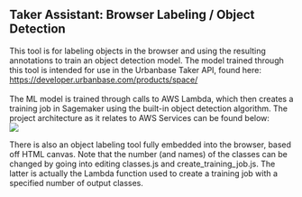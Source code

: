 ## Taker Assistant: Browser Labeling / Object Detection ##
This tool is for labeling objects in the browser and using the resulting annotations to train an object detection model.
The model trained through this tool is intended for use in the Urbanbase Taker API, found here: <br>
https://developer.urbanbase.com/products/space/<br><br>
The ML model is trained through calls to AWS Lambda, which then creates a training job in Sagemaker using the built-in
object detection algorithm. The project architecture as it relates to AWS Services can be found below: <br>
<img src="index/taker-assistant-architecture"><br>

There is also an object labeling tool fully embedded into the browser, based off HTML canvas. Note that the number (and names)
of the classes can be changed by going into editing classes.js and create_training_job.js. The latter is actually the Lambda function
used to create a training job with a specified number of output classes.
